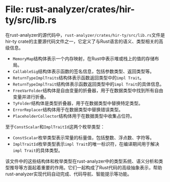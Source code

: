 # File: rust-analyzer/crates/hir-ty/src/lib.rs

在rust-analyzer的源代码中，`rust-analyzer/crates/hir-ty/src/lib.rs`文件是hir-ty crate的主要源代码文件之一，它定义了与Rust语言的语义、类型相关的高级信息。

- `MemoryMap`结构体表示一个内存映射，在Rust中表示堆或栈上的值的存储布局。
- `CallableSig`结构体表示函数的签名信息，包括参数类型、返回类型等。
- `ReturnTypeImplTraits`结构体表示函数返回类型中的`impl Trait`。
- `ReturnTypeImplTrait`结构体表示函数返回类型中的`impl Trait`的具体信息。
- `FreeVarFolder`结构体是自由变量的折叠器，用于在数据类型中找到所有自由变量并进行折叠。
- `TyFolder`结构体是类型折叠器，用于在数据类型中替换特定类型。
- `ErrorReplacer`结构体用于在数据类型中替换错误类型。
- `PlaceholderCollector`结构体用于在数据类型中收集占位符。

至于`ConstScalar`和`ImplTraitId`这两个枚举类型：

- `ConstScalar`枚举类型表示常量的标量值，包括整数、浮点数、字符等。
- `ImplTraitId`枚举类型表示`impl Trait`的唯一标识符，在编译期间用于解决`impl Trait`的具体类型。

该文件中的这些结构体和枚举类型在rust-analyzer中的类型系统、语义分析和类型推导等方面起着重要的作用。它们一起构成了Rust代码的高级抽象表示，帮助rust-analyzer实现代码自动完成、代码导航、智能提示等功能。

